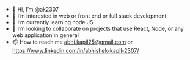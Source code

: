 - 👋 Hi, I’m @ak2307
- 👀 I’m interested in web or front end or full stack development
- 🌱 I’m currently learning node JS
- 💞️ I’m looking to collaborate on projects that use React, Node, or any web application in general
- 📫 How to reach me abhi.kapil25@gmail.com or https://www.linkedin.com/in/abhishek-kapil-2307/

<!---
ak2307/ak2307 is a ✨ special ✨ repository because its `README.md` (this file) appears on your GitHub profile.
You can click the Preview link to take a look at your changes.
--->
